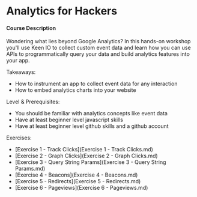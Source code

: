 Analytics for Hackers
=====================

#### Course Description

Wondering what lies beyond Google Analytics? In this hands-on workshop you'll use Keen IO to collect custom event data and learn how you can use APIs to programmatically query your data and build analytics features into your app. 

Takeaways:
- How to instrument an app to collect event data for any interaction
- How to embed analytics charts into your website

Level & Prerequisites: 
- You should be familiar with analytics concepts like event data
- Have at least beginner level javascript skills
- Have at least beginner level github skills and a github account

Exercises:
- [Exercise 1 - Track Clicks](Exercise 1 - Track Clicks.md)
- [Exercise 2 - Graph Clicks](Exercise 2 - Graph Clicks.md)
- [Exercise 3 - Query String Params](Exercise 3 - Query String Params.md)
- [Exercise 4 - Beacons](Exercise 4 - Beacons.md)
- [Exercise 5 - Redirects](Exercise 5 - Redirects.md)
- [Exercise 6 - Pageviews](Exercise 6 - Pageviews.md)







